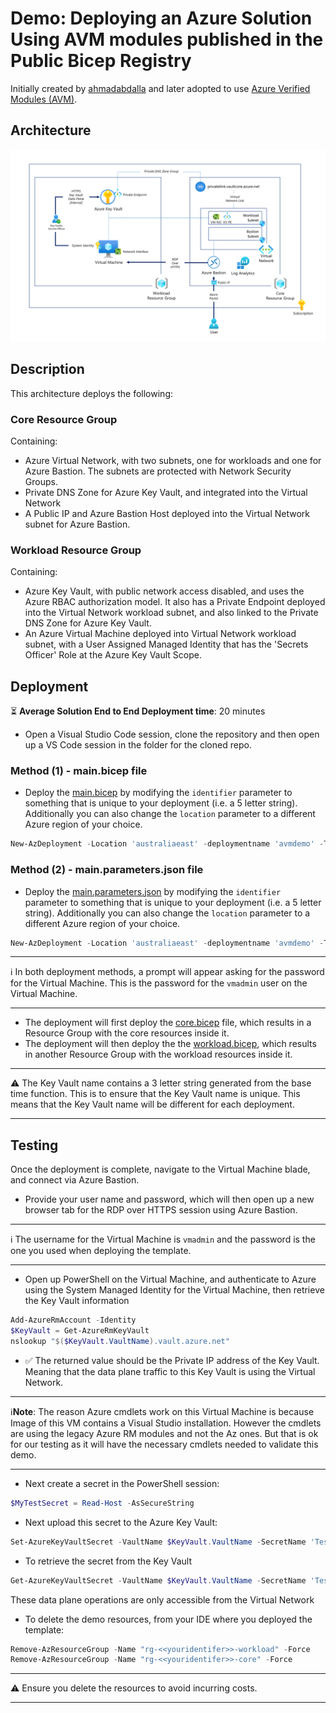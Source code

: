 # Demo: Deploying an Azure Solution Using AVM modules published in the Public Bicep Registry

Initially created by [ahmadabdalla](https://github.com/ahmadabdalla) and later adopted to use [Azure Verified Modules (AVM)](https://aka.ms/AVM).

## Architecture

![diagram](diagram.png)

## Description

This architecture deploys the following:

### Core Resource Group

Containing:

- Azure Virtual Network, with two subnets, one for workloads and one for Azure Bastion. The subnets are protected with Network Security Groups.
- Private DNS Zone for Azure Key Vault, and integrated into the Virtual Network
- A Public IP and Azure Bastion Host deployed into the Virtual Network subnet for Azure Bastion.

### Workload Resource Group

Containing:

- Azure Key Vault, with public network access disabled, and uses the Azure RBAC authorization model. It also has a Private Endpoint deployed into the Virtual Network workload subnet, and also linked to the Private DNS Zone for Azure Key Vault.
- An Azure Virtual Machine deployed into Virtual Network workload subnet, with a User Assigned Managed Identity that has the 'Secrets Officer' Role at the Azure Key Vault Scope.

## Deployment

:hourglass_flowing_sand: **Average Solution End to End Deployment time**: 20 minutes

- Open a Visual Studio Code session, clone the repository and then open up a VS Code session in the folder for the cloned repo.

### Method (1) - main.bicep file

- Deploy the [main.bicep](main.bicep) by modifying the `identifier` parameter to something that is unique to your deployment (i.e. a 5 letter string). Additionally you can also change the `location` parameter to a different Azure region of your choice.

```powershell
New-AzDeployment -Location 'australiaeast' -deploymentname 'avmdemo' -TemplateFile '<<path to the repo>>\labs\lab02\main.bicep'
```

### Method (2) - main.parameters.json file

- Deploy the [main.parameters.json](main.parameters.json) by modifying the `identifier` parameter to something that is unique to your deployment (i.e. a 5 letter string). Additionally you can also change the `location` parameter to a different Azure region of your choice.

```powershell
New-AzDeployment -Location 'australiaeast' -deploymentname 'avmdemo' -TemplateFile '<<path to the repo>>\labs\lab02\main.bicep' -TemplateParameterFile '<<path to the repo>>\labs\lab02\main.parameters.json'
```

---

:information_source: In both deployment methods, a prompt will appear asking for the password for the Virtual Machine. This is the password for the `vmadmin` user on the Virtual Machine.

---

- The deployment will first deploy the [core.bicep](../lab02/childModules/core.bicep) file, which results in a Resource Group with the core resources inside it.
- The deployment will then deploy the the [workload.bicep](../lab02/childModules/workload.bicep), which results in another Resource Group with the workload resources inside it.

---

:warning: The Key Vault name contains a 3 letter string generated from the base time function. This is to ensure that the Key Vault name is unique. This means that the Key Vault name will be different for each deployment.

---

## Testing

Once the deployment is complete, navigate to the Virtual Machine blade, and connect via Azure Bastion.

- Provide your user name and password, which will then open up a new browser tab for the RDP over HTTPS session using Azure Bastion.

---

:information_source: The username for the Virtual Machine is `vmadmin` and the password is the one you used when deploying the template.

---

- Open up PowerShell on the Virtual Machine, and authenticate to Azure using the System Managed Identity for the Virtual Machine, then retrieve the Key Vault information

```powershell
Add-AzureRmAccount -Identity
$KeyVault = Get-AzureRmKeyVault
nslookup "$($KeyVault.VaultName).vault.azure.net"
```

- :white_check_mark: The returned value should be the Private IP address of the Key Vault. Meaning that the data plane traffic to this Key Vault is using the Virtual Network.

---

:information_source:**Note**: The reason Azure cmdlets work on this Virtual Machine is because Image of this VM contains a Visual Studio installation. However the cmdlets are using the legacy Azure RM modules and not the Az ones. But that is ok for our testing as it will have the necessary cmdlets needed to validate this demo.

---

- Next create a secret in the PowerShell session:

```powershell
$MyTestSecret = Read-Host -AsSecureString
```

- Next upload this secret to the Azure Key Vault:

```powershell
Set-AzureKeyVaultSecret -VaultName $KeyVault.VaultName -SecretName 'TestSecret' -SecretValue $MyTestSecret | Select-object Id, Name
```

- To retrieve the secret from the Key Vault

```powershell
Get-AzureKeyVaultSecret -VaultName $KeyVault.VaultName -SecretName 'TestSecret' | Select-Object SecretValueText
```

These data plane operations are only accessible from the Virtual Network

- To delete the demo resources, from your IDE where you deployed the template:

```powershell
Remove-AzResourceGroup -Name "rg-<<youridentifer>>-workload" -Force
Remove-AzResourceGroup -Name "rg-<<youridentifer>>-core" -Force
```

---

:warning: Ensure you delete the resources to avoid incurring costs.

---
